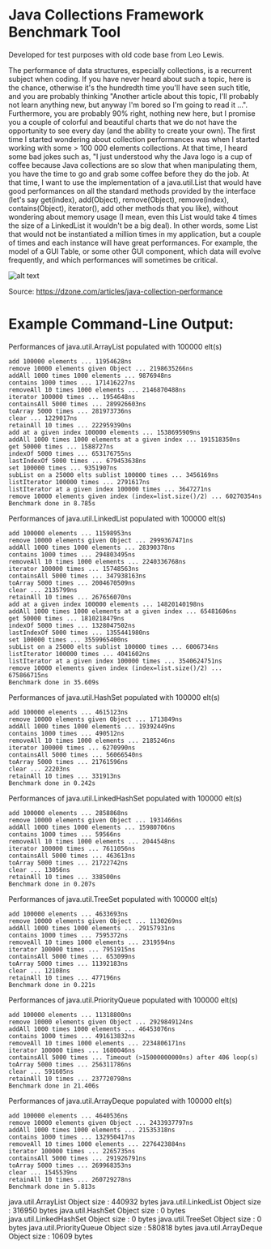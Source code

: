 # Java Collections Framework Benchmark Tool
Developed for test purposes with old code base from Leo Lewis.

The performance of data structures, especially collections, 
is a recurrent subject when coding. If you have never heard about such a topic, 
here is the chance, otherwise it's the hundredth time you'll have seen such title, 
and you are probably thinking "Another article about this topic, 
I'll probably not learn anything new, but anyway I'm bored so I'm going to read it …". 
Furthermore, you are probably 90% right, nothing new here, 
but I promise you a couple of colorful and 
beautiful charts that we do not have the opportunity to see every day 
(and the ability to create your own).
The first time I started wondering about collection performances was 
when I started working with some > 100 000 elements collections. 
At that time, I heard some bad jokes such as, 
"I just understood why the Java logo is a cup of coffee because 
Java collections are so slow that when manipulating them, 
you have the time to go and grab some coffee before they do the job.
At that time, I want to use the implementation of a java.util.List that 
would have good performances on all the standard methods provided by the interface 
(let's say get(index), add(Object), remove(Object), remove(index), contains(Object), 
iterator(), add other methods that you like), without wondering about memory usage 
(I mean, even this List would take 4 times the size of a LinkedList 
it wouldn't be a big deal).
In other words, some List that would not be instantiated a million times 
in my application, but a couple of times and each instance 
will have great performances. For example, the model of a GUI Table, 
or some other GUI component, which data will evolve frequently, 
and which performances will sometimes be critical.

![alt text](http://4.bp.blogspot.com/-eor4DBhjVFU/UEFtIsHli3I/AAAAAAAAAGA/vg6oUjFMjDU/s1600/ListPerf.png)

Source: https://dzone.com/articles/java-collection-performance


# Example Command-Line Output:

Performances of java.util.ArrayList populated with 100000 elt(s)
~~~~~~~~~~~~~~~~~~~~~~~~~~~~~~~~~~~~~~~~~~~~~~~~~~~
add 100000 elements ... 11954628ns
remove 10000 elements given Object ... 2198635266ns
addAll 1000 times 1000 elements ... 9876948ns
contains 1000 times ... 171416227ns
removeAll 10 times 1000 elements ... 2146870488ns
iterator 100000 times ... 1954648ns
containsAll 5000 times ... 289926603ns
toArray 5000 times ... 281973736ns
clear ... 1229017ns
retainAll 10 times ... 222959390ns
add at a given index 100000 elements ... 1538695909ns
addAll 1000 times 1000 elements at a given index ... 191518350ns
get 50000 times ... 1588727ns
indexOf 5000 times ... 653176755ns
lastIndexOf 5000 times ... 679453638ns
set 100000 times ... 9351907ns
subList on a 25000 elts sublist 100000 times ... 3456169ns
listIterator 100000 times ... 2791617ns
listIterator at a given index 100000 times ... 3647271ns
remove 10000 elements given index (index=list.size()/2) ... 60270354ns
Benchmark done in 8.785s
~~~~~~~~~~~~~~~~~~~~~~~~~~~~~~~~~~~~~~~~~~~~~~~~~~~
Performances of java.util.LinkedList populated with 100000 elt(s)
~~~~~~~~~~~~~~~~~~~~~~~~~~~~~~~~~~~~~~~~~~~~~~~~~~~
add 100000 elements ... 11598953ns
remove 10000 elements given Object ... 2999367471ns
addAll 1000 times 1000 elements ... 28390378ns
contains 1000 times ... 294803495ns
removeAll 10 times 1000 elements ... 2240336768ns
iterator 100000 times ... 15748563ns
containsAll 5000 times ... 347938163ns
toArray 5000 times ... 2004670509ns
clear ... 2135799ns
retainAll 10 times ... 267656070ns
add at a given index 100000 elements ... 14820140198ns
addAll 1000 times 1000 elements at a given index ... 65481606ns
get 50000 times ... 1810218479ns
indexOf 5000 times ... 1328047502ns
lastIndexOf 5000 times ... 1355441980ns
set 100000 times ... 3559965400ns
subList on a 25000 elts sublist 100000 times ... 6006734ns
listIterator 100000 times ... 4041602ns
listIterator at a given index 100000 times ... 3540624751ns
remove 10000 elements given index (index=list.size()/2) ... 675866715ns
Benchmark done in 35.609s
~~~~~~~~~~~~~~~~~~~~~~~~~~~~~~~~~~~~~~~~~~~~~~~~~~~
Performances of java.util.HashSet populated with 100000 elt(s)
~~~~~~~~~~~~~~~~~~~~~~~~~~~~~~~~~~~~~~~~~~~~~~~~~~~
add 100000 elements ... 4615123ns
remove 10000 elements given Object ... 1713849ns
addAll 1000 times 1000 elements ... 19392449ns
contains 1000 times ... 490512ns
removeAll 10 times 1000 elements ... 2185246ns
iterator 100000 times ... 6270990ns
containsAll 5000 times ... 56066540ns
toArray 5000 times ... 21761596ns
clear ... 22203ns
retainAll 10 times ... 331913ns
Benchmark done in 0.242s
~~~~~~~~~~~~~~~~~~~~~~~~~~~~~~~~~~~~~~~~~~~~~~~~~~~
Performances of java.util.LinkedHashSet populated with 100000 elt(s)
~~~~~~~~~~~~~~~~~~~~~~~~~~~~~~~~~~~~~~~~~~~~~~~~~~~
add 100000 elements ... 2858868ns
remove 10000 elements given Object ... 1931466ns
addAll 1000 times 1000 elements ... 15980706ns
contains 1000 times ... 59566ns
removeAll 10 times 1000 elements ... 2044548ns
iterator 100000 times ... 7611056ns
containsAll 5000 times ... 463613ns
toArray 5000 times ... 21722742ns
clear ... 13056ns
retainAll 10 times ... 338500ns
Benchmark done in 0.207s
~~~~~~~~~~~~~~~~~~~~~~~~~~~~~~~~~~~~~~~~~~~~~~~~~~~
Performances of java.util.TreeSet populated with 100000 elt(s)
~~~~~~~~~~~~~~~~~~~~~~~~~~~~~~~~~~~~~~~~~~~~~~~~~~~
add 100000 elements ... 4633693ns
remove 10000 elements given Object ... 1130269ns
addAll 1000 times 1000 elements ... 29157931ns
contains 1000 times ... 7595372ns
removeAll 10 times 1000 elements ... 2319594ns
iterator 100000 times ... 7951915ns
containsAll 5000 times ... 653099ns
toArray 5000 times ... 11392183ns
clear ... 12108ns
retainAll 10 times ... 477196ns
Benchmark done in 0.221s
~~~~~~~~~~~~~~~~~~~~~~~~~~~~~~~~~~~~~~~~~~~~~~~~~~~
Performances of java.util.PriorityQueue populated with 100000 elt(s)
~~~~~~~~~~~~~~~~~~~~~~~~~~~~~~~~~~~~~~~~~~~~~~~~~~~
add 100000 elements ... 11318800ns
remove 10000 elements given Object ... 2929849124ns
addAll 1000 times 1000 elements ... 46453076ns
contains 1000 times ... 491613832ns
removeAll 10 times 1000 elements ... 2234806171ns
iterator 100000 times ... 1680046ns
containsAll 5000 times ... Timeout (>15000000000ns) after 406 loop(s)
toArray 5000 times ... 256311786ns
clear ... 591605ns
retainAll 10 times ... 237720798ns
Benchmark done in 21.406s
~~~~~~~~~~~~~~~~~~~~~~~~~~~~~~~~~~~~~~~~~~~~~~~~~~~
Performances of java.util.ArrayDeque populated with 100000 elt(s)
~~~~~~~~~~~~~~~~~~~~~~~~~~~~~~~~~~~~~~~~~~~~~~~~~~~
add 100000 elements ... 4640536ns
remove 10000 elements given Object ... 2433937797ns
addAll 1000 times 1000 elements ... 21535318ns
contains 1000 times ... 132950417ns
removeAll 10 times 1000 elements ... 2276423884ns
iterator 100000 times ... 2265735ns
containsAll 5000 times ... 291926791ns
toArray 5000 times ... 269968353ns
clear ... 1545539ns
retainAll 10 times ... 260729278ns
Benchmark done in 5.813s
~~~~~~~~~~~~~~~~~~~~~~~~~~~~~~~~~~~~~~~~~~~~~~~~~~~
java.util.ArrayList Object size : 440932 bytes
java.util.LinkedList Object size : 316950 bytes
java.util.HashSet Object size : 0 bytes
java.util.LinkedHashSet Object size : 0 bytes
java.util.TreeSet Object size : 0 bytes
java.util.PriorityQueue Object size : 580818 bytes
java.util.ArrayDeque Object size : 10609 bytes
